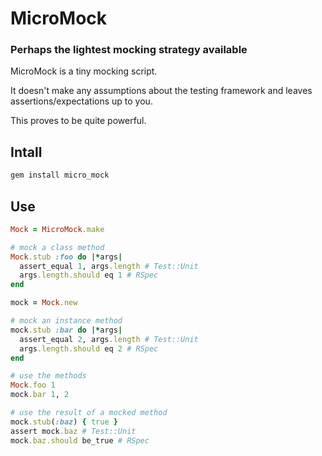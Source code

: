 # MicroMock

### Perhaps the lightest mocking strategy available

MicroMock is a tiny mocking script.

It doesn't make any assumptions about the testing framework
and leaves assertions/expectations up to you.

This proves to be quite powerful.

## Intall
```bash
gem install micro_mock
```

## Use
```ruby
Mock = MicroMock.make

# mock a class method
Mock.stub :foo do |*args|
  assert_equal 1, args.length # Test::Unit
  args.length.should eq 1 # RSpec
end

mock = Mock.new

# mock an instance method
mock.stub :bar do |*args|
  assert_equal 2, args.length # Test::Unit
  args.length.should eq 2 # RSpec
end

# use the methods
Mock.foo 1
mock.bar 1, 2

# use the result of a mocked method
mock.stub(:baz) { true }
assert mock.baz # Test::Unit
mock.baz.should be_true # RSpec
```
